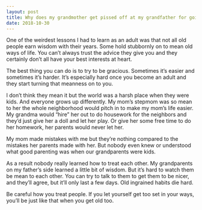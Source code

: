 ```yaml
---
layout: post
title: Why does my grandmother get pissed off at my grandfather for going to the restroom? Why does she think that he doesn&#39;t care about anything because he goes to the restroom?
date: 2018-10-30
---
```


<p>One of the weirdest lessons I had to learn as an adult was that not all old people earn wisdom with their years. Some hold stubbornly on to mean old ways of life. You can’t always trust the advice they give you and they certainly don’t all have your best interests at heart.</p><p>The best thing you can do is to try to be gracious. Sometimes it’s easier and sometimes it’s harder. It’s especially hard once you become an adult and they start turning that meanness on to you.</p><p>I don’t think they mean it but the world was a harsh place when they were kids. And everyone grows up differently. My mom’s stepmom was so mean to her the whole neighborhood would pitch in to make my mom’s life easier. My grandma would “hire” her out to do housework for the neighbors and they’d just give her a doll and let her play. Or give her some free time to do her homework, her parents would never let her.</p><p>My mom made mistakes with me but they’re nothing compared to the mistakes her parents made with her. But nobody even knew or understood what good parenting was when our grandparents were kids.</p><p>As a result nobody really learned how to treat each other. My grandparents on my father’s side learned a little bit of wisdom. But it’s hard to watch them be mean to each other. You can try to talk to them to get them to be nicer, and they’ll agree, but it’ll only last a few days. Old ingrained habits die hard.</p><p>Be careful how you treat people. If you let yourself get too set in your ways, you’ll be just like that when you get old too.</p>
